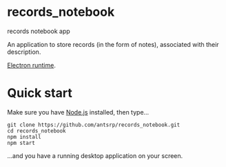 # records_notebook
records notebook app

An application to store records (in the form of notes), associated with their description.

[Electron runtime](https://www.electronjs.org/). 

# Quick start

Make sure you have [Node.js](https://nodejs.org) installed, then type...
```
git clone https://github.com/antsrp/records_notebook.git
cd records_notebook
npm install
npm start
```
...and you have a running desktop application on your screen.
